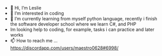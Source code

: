 - 👋 Hi, I’m Leslie  
- 👀 I’m interested in coding 
- 🌱 I’m currently learning from myself python language, recently i finish the software developer school where we learn C#, and PHP
- Im looking help to coding, for example, tasks i can practice and later works 
- 📫 How to reach me ... https://discordapp.com/users/maestro0628#6998/

<!---
leslie0628/leslie0628 is a ✨ special ✨ repository because its `README.md` (this file) appears on your GitHub profile.
You can click the Preview link to take a look at your changes.
--->
